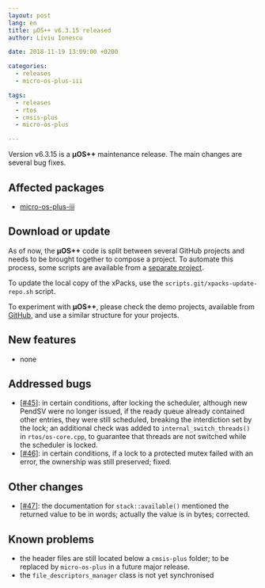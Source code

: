 ```yaml
---
layout: post
lang: en
title: µOS++ v6.3.15 released
author: Liviu Ionescu

date: 2018-11-19 13:09:00 +0200

categories:
  - releases
  - micro-os-plus-iii

tags:
  - releases
  - rtos
  - cmsis-plus
  - micro-os-plus

---
```


Version v6.3.15 is a **µOS++** maintenance release. The main changes
are several bug fixes.

## Affected packages

- [micro-os-plus-iii](https://github.com/micro-os-plus/micro-os-plus-iii)

## Download or update

As of now, the **µOS++** code is split between several GitHub projects
and needs to be brought together to compose a project.
To automate this process, some scripts are available from a
[separate project](https://github.com/xpacks/scripts).

To update the local copy of the xPacks, use the
`scripts.git/xpacks-update-repo.sh` script.

To experiment with **µOS++**, please check the demo projects, available from
[GitHub](https://github.com/micro-os-plus/eclipse-demo-projects),
and use a similar structure for your projects.

## New features

- none

## Addressed bugs

- [[#45](https://github.com/micro-os-plus/micro-os-plus-iii/issues/45)]: in
certain conditions, after locking the scheduler, although new PendSV were
no longer issued, if the ready queue already contained other entries, they were
still scheduled, breaking the interdiction set by the lock; an additional
check was added to `internal_switch_threads()` in `rtos/os-core.cpp`, to
guarantee that threads are not switched while the scheduler is locked.
- [[#46](https://github.com/micro-os-plus/micro-os-plus-iii/issues/46)]: in
certain conditions, if a lock to a protected mutex failed with an error,
the ownership was still preserved; fixed.

## Other changes

- [[#47](https://github.com/micro-os-plus/micro-os-plus-iii/issues/47)]: the
documentation for `stack::available()` mentioned the returned value to be
in words; actually the value is in bytes; corrected.

## Known problems

- the header files are still located below a `cmsis-plus` folder; to be
replaced by `micro-os-plus` in a future major release.
- the `file_descriptors_manager` class is not yet synchronised
